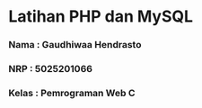 # Latihan PHP dan MySQL

### Nama : Gaudhiwaa Hendrasto

### NRP : 5025201066

### Kelas : Pemrograman Web C

